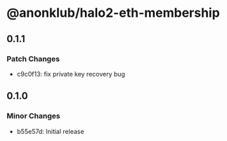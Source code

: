 # @anonklub/halo2-eth-membership

## 0.1.1

### Patch Changes

- c9c0f13: fix private key recovery bug

## 0.1.0

### Minor Changes

- b55e57d: Initial release
